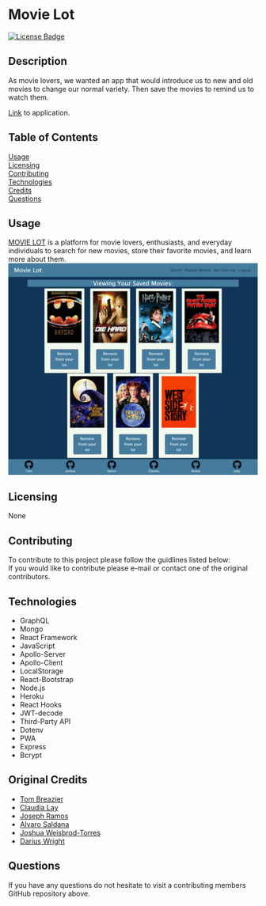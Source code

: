 # Movie Lot
[![License Badge](https://img.shields.io/badge/license-None-red)](#)

## Description  
As movie lovers, we wanted an app that would introduce us to new and old movies to change our normal variety. Then save the movies to remind us to watch them.

[Link](https://movielot.herokuapp.com/) to application.

## Table of Contents  
[Usage](#Usage)  
[Licensing](#Licensing)  
[Contributing](#Contributing)   
[Technologies](#Technologies)  
[Credits](#Credits)  
[Questions](#Questions)

## Usage  

[MOVIE LOT](https://movielot.herokuapp.com/) is a platform for movie lovers, enthusiasts, and everyday individuals to search for new movies, store their favorite movies, and learn more about them.  
![A platform for movie lovers, enthusiasts, and everyday individuals](/client/src/assets/movielot.png)  

## Licensing  
None  

## Contributing  
To contribute to this project please follow the guidlines listed below:  
If you would like to contribute please e-mail or contact one of the original contributors.

## Technologies 
  - GraphQL
  - Mongo
  - React Framework
  - JavaScript
  - Apollo-Server
  - Apollo-Client
  - LocalStorage
  - React-Bootstrap
  - Node.js
  - Heroku
  - React Hooks
  - JWT-decode
  - Third-Party API
  - Dotenv
  - PWA
  - Express
  - Bcrypt

## Original Credits
  - [Tom Breazier](https://github.com/tbreazier) 
  - [Claudia Lay](https://github.com/layc41) 
  - [Joseph Ramos](https://github.com/joshuaweisbrodtorres) 
  - [Alvaro Saldana](https://github.com/asaldana1108) 
  - [Joshua Weisbrod-Torres](https://github.com/joshuaweisbrodtorres) 
  - [Darius Wright](https://github.com/DariusJWright) 

## Questions  
If you have any questions do not hesitate to visit a contributing members  GitHub repository above. 
